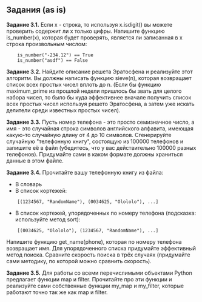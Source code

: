 Задания (as is)
----

**Задание 3.1.** Если x - строка, то используя x.isdigit() вы можете проверить содержит ли x только цифры. Напишите функцию is_number(x), которая будет проверять, является ли записанная в x строка произвольным числом:

```
    is_number("-234.12") == True
    is_number("asdf") == False
```

**Задание 3.2.** Найдите описание решета Эратосфена и реализуйте этот алгоритм. Вы должны написать функцию sieve(n), которая возвращает список всех простых чисел вплоть до n. (Если бы функцию maximum_prime из прошлой недели пришлось бы звать для целого набора чисел, то было бы куда эффективнее вначале получить список всех простых чисел используя решето Эратосфена, а затем уже искать делители среди известных простых чисел).


**Задание 3.3.** Пусть номер телефона - это просто семизначное число, а имя - это случайная строка символов английского алфавита, имеющая какую-то случайную длину от 4 до 10 символов. Сгенерируйте случайную "телефонную книгу", состоящую из 100000 телефонов и запишите её в файл (убедитесь, что у вас действительно 100000 разных телефонов). Придумайте сами в каком формате должны храниться данные в этом файле.

**Задание 3.4.** Прочитайте вашу телефонную книгу из файла:
* В словарь
* В список кортежей:

```
    [(1234567, "RandomName"), (0034625, "Olololo"), ...]
```

- В список кортежей, упорядоченных по номеру телефона (подсказка: используйте метод sort):

```
    [(0034625, "Olololo"), (1234567, "RandomName"), ...]
```

Напишите функцию get_name(phone), которая по номеру телефона возвращает имя. Для упорядоченного списка придумайте эффективный метод поиска. Сравните скорость поиска в трёх случаях (придумайте сами методику, по которой можно сравнить скорость).

**Задание 3.5.** Для работы со всеми перечислимыми объектами Python предлагает функции map и filter. Прочитайте про эти функции и реализуйте сами собственные функции my_map и my_filter, которые работают точно так же как map и filter.
